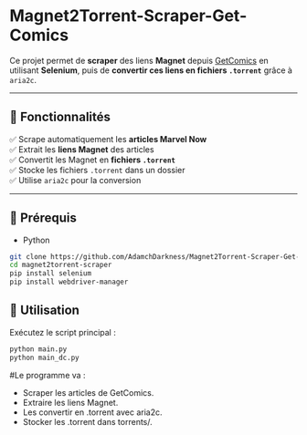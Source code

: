 # Magnet2Torrent-Scraper-Get-Comics

Ce projet permet de **scraper** des liens **Magnet** depuis [GetComics](https://getcomics.org/) en utilisant **Selenium**, puis de **convertir ces liens en fichiers `.torrent`** grâce à `aria2c`.

---

## 🚀 Fonctionnalités

✅ Scrape automatiquement les **articles Marvel Now**  
✅ Extrait les **liens Magnet** des articles  
✅ Convertit les Magnet en **fichiers `.torrent`**  
✅ Stocke les fichiers `.torrent` dans un dossier  
✅ Utilise `aria2c` pour la conversion

---

## 📌 Prérequis

- Python

```bash
git clone https://github.com/AdamchDarkness/Magnet2Torrent-Scraper-Get-Comics-.git
cd magnet2torrent-scraper
pip install selenium
pip install webdriver-manager
```

## 🚀 Utilisation

Exécutez le script principal :

```bash
python main.py
python main_dc.py
```

#Le programme va :

- Scraper les articles de GetComics.
- Extraire les liens Magnet.
- Les convertir en .torrent avec aria2c.
- Stocker les .torrent dans torrents/.
